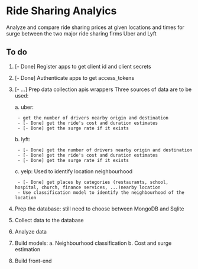 # Ride Sharing Analyics

Analyze and compare ride sharing prices at given locations and times for surge between the two major ride sharing firms Uber and Lyft

## To do
1. [- Done] Register apps to get client id and client secrets 
2. [- Done] Authenticate apps to get access_tokens 
3. [- ...] Prep data collection apis wrappers
Three sources of data are to be used:

	a. uber: 

		- get the number of drivers nearby origin and destination
		- [- Done] get the ride's cost and duration estimates 
		- [- Done] get the surge rate if it exists

	b. lyft:

		- [- Done] get the number of drivers nearby origin and destination
		- [- Done] get the ride's cost and duration estimates 
		- [- Done] get the surge rate if it exists

	c. yelp: Used to identify location neighbourhood

		- [- Done] get places by categories (restaurants, school, hospital, church, finance services, ...)nearby location
		- Use classification model to identify the neighbourhood of the location

4. Prep the database: still need to choose between MongoDB and Sqlite
5. Collect data to the database
6. Analyze data
7. Build models:
	a. Neighbourhood classification
	b. Cost and surge estimation
8. Build front-end
